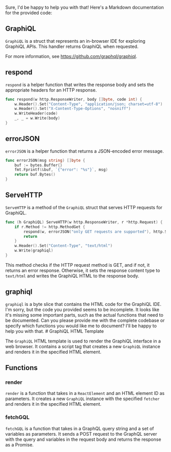Sure, I'd be happy to help you with that! Here's a Markdown documentation for the provided code:

## GraphiQL

`GraphiQL` is a struct that represents an in-browser IDE for exploring GraphiQL APIs. This handler returns GraphiQL when requested.

For more information, see https://github.com/graphql/graphiql.

## respond

`respond` is a helper function that writes the response body and sets the appropriate headers for an HTTP response.

```go
func respond(w http.ResponseWriter, body []byte, code int) {
    w.Header().Set("Content-Type", "application/json; charset=utf-8")
    w.Header().Set("X-Content-Type-Options", "nosniff")
    w.WriteHeader(code)
    _, _ = w.Write(body)
}
```

## errorJSON

`errorJSON` is a helper function that returns a JSON-encoded error message.

```go
func errorJSON(msg string) []byte {
    buf := bytes.Buffer{}
    fmt.Fprintf(&buf, `{"error": "%s"}`, msg)
    return buf.Bytes()
}
```

## ServeHTTP

`ServeHTTP` is a method of the `GraphiQL` struct that serves HTTP requests for GraphiQL.

```go
func (h GraphiQL) ServeHTTP(w http.ResponseWriter, r *http.Request) {
    if r.Method != http.MethodGet {
        respond(w, errorJSON("only GET requests are supported"), http.StatusMethodNotAllowed)
        return
    }
    w.Header().Set("Content-Type", "text/html")
    w.Write(graphiql)
}
```

This method checks if the HTTP request method is GET, and if not, it returns an error response. Otherwise, it sets the response content type to `text/html` and writes the GraphiQL HTML to the response body.

## graphiql

`graphiql` is a byte slice that contains the HTML code for the GraphiQL IDE. I'm sorry, but the code you provided seems to be incomplete. It looks like it's missing some important parts, such as the actual functions that need to be documented. Can you please provide me with the complete codebase or specify which functions you would like me to document? I'll be happy to help you with that. # GraphiQL HTML Template

The `GraphiQL` HTML template is used to render the GraphiQL interface in a web browser. It contains a script tag that creates a new `GraphiQL` instance and renders it in the specified HTML element.

## Functions

### render

`render` is a function that takes in a `ReactElement` and an HTML element ID as parameters. It creates a new `GraphiQL` instance with the specified `fetcher` and renders it in the specified HTML element.

### fetchGQL

`fetchGQL` is a function that takes in a GraphQL query string and a set of variables as parameters. It sends a POST request to the GraphQL server with the query and variables in the request body and returns the response as a Promise.